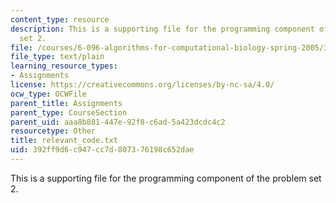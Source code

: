 ```yaml
---
content_type: resource
description: This is a supporting file for the programming component of the problem
  set 2.
file: /courses/6-096-algorithms-for-computational-biology-spring-2005/392ff9d6c947cc7d807376198c652dae_relevant_code.txt
file_type: text/plain
learning_resource_types:
- Assignments
license: https://creativecommons.org/licenses/by-nc-sa/4.0/
ocw_type: OCWFile
parent_title: Assignments
parent_type: CourseSection
parent_uid: aaa8b881-447e-92f8-c6ad-5a423dcdc4c2
resourcetype: Other
title: relevant_code.txt
uid: 392ff9d6-c947-cc7d-8073-76198c652dae
---
```

This is a supporting file for the programming component of the problem set 2.